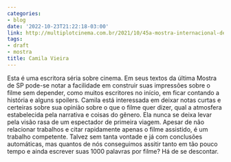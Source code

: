 ```yaml
---
categories:
- blog
date: '2022-10-23T21:22:18-03:00'
link: http://multiplotcinema.com.br/2021/10/45a-mostra-internacional-de-cinema-de-sao-paulo/
tags:
- draft
- mostra
title: Camila Vieira
---
```


Esta é uma escritora séria sobre cinema. Em seus textos da última Mostra de SP pode-se notar a facilidade em construir suas impressões sobre o filme sem depender, como muitos escritores no início, em ficar contando a história e alguns spoilers. Camila está interessada em deixar notas curtas e certeiras sobre sua opinião sobre o que o filme quer dizer, qual a atmosfera estabelecida pela narrativa e coisas do gênero. Ela nunca se deixa levar pela visão rasa de um espectador de primeira viagem. Apesar de não relacionar trabalhos e citar rapidamente apenas o filme assistido, é um trabalho competente. Talvez sem tanta vontade e já com conclusões automáticas, mas quantos de nós conseguimos assitir tanto em tão pouco tempo e ainda escrever suas 1000 palavras por filme? Há de se descontar.
